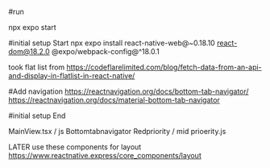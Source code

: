 #run 

npx expo start

#initial setup Start 
npx expo install react-native-web@~0.18.10 react-dom@18.2.0
@expo/webpack-config@^18.0.1

took flat list from 
https://codeflarelimited.com/blog/fetch-data-from-an-api-and-display-in-flatlist-in-react-native/

#Add navigation 
https://reactnavigation.org/docs/bottom-tab-navigator/
https://reactnavigation.org/docs/material-bottom-tab-navigator


#initial setup End



MainView.tsx / js
Bottomtabnavigator
Redpriority / mid prioerity.js 





LATER use these components for layout
https://www.reactnative.express/core_components/layout







